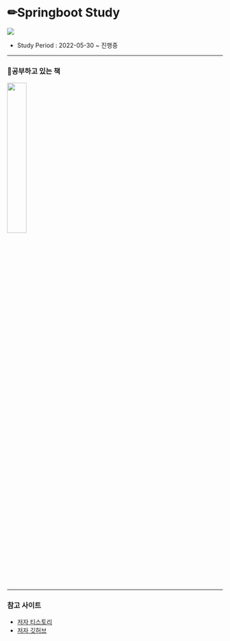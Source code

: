# ✏Springboot Study
<img src="https://img.shields.io/badge/Spring Boot-6DB33F?style=flat-square&logo=Spring Boot&logoColor=white"/>

- Study Period : 2022-05-30 ~ 진행중

----
### 📙공부하고 있는 책
<img src="https://user-images.githubusercontent.com/97499271/171825058-04270755-2602-4aff-a0cc-5cc988d4eb4f.png" width="30%"/>

----

### 참고 사이트

- [저자 티스토리](https://jojoldu.tistory.com/)
- [저자 깃허브](https://github.com/jojoldu/freelec-springboot2-webservice)
